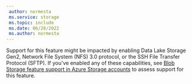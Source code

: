 ```yaml
---
 author: normesta
 ms.service: storage
 ms.topic: include
 ms.date: 06/28/2022
 ms.author: normesta
---
```


Support for this feature might be impacted by enabling Data Lake Storage Gen2, Network File System (NFS) 3.0 protocol, or the SSH File Transfer Protocol (SFTP). If you've enabled any of these capabilities, see [Blob Storage feature support in Azure Storage accounts](../articles/storage/blobs/storage-feature-support-in-storage-accounts.md) to assess support for this feature.